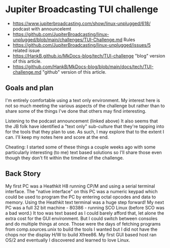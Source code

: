 # Jupiter Broadcasting TUI challenge

* <https://www.jupiterbroadcasting.com/show/linux-unplugged/618/> podcast with announcelemt
* <https://github.com/JupiterBroadcasting/linux-unplugged/blob/main/challenges/TUI-Challenge.md> Rules
* <https://github.com/JupiterBroadcasting/linux-unplugged/issues/5> related issue
* <https://HankB.github.io/MkDocs-blog/tech/TUI-challenge> "blog" version of this article.
* <https://github.com/HankB/MkDocs-blog/blob/main/docs/tech/TUI-challenge.md> "github" version of this article.

## Goals and plan

I'm entirely comfortable using a text only environment. My interest here is not so much meeting the various aspects of the challenge but rather than to share some of the things I've done that others may find interesting.

Listening to the podcast announcement (linked above) It also seems that the JB folk have identified a "text only" sub-culture that they're tapping into for the tools that they plan to use. As such, I may explore that to the extent I can. I'll keep my notes here and score at the end.

Cheating: I started some of these things a couple weeks ago with some particularly interesting (to me) text based solutions so I'll share those even though they don't fit within the timeline of the challenge.

## Back Story

My first PC was a Heathkit H8 running CP/M and using a serial terminal interface. The "native interface" on this PC was a numeric keypad which could be used to program the PC by entering octal opcodes and data to memory. Using the Heathkit text terminal was a huge step forward! My next PC was a full 32 bit machine - 80386 - running SCO Linux (before SCO was a bad word.) It too was text based as I could barely afford that, let alone the extra cost for the GUI environment. But I could switch between consoles and do multiple things at once. Those were the days of fetching programs from comp.sources.unix to build the tools I wanted but I did not have the chops nor the display H/W to build Xfree86. My first GUI based host ran OS/2 and eventually I discovered and learned to love Linux.
